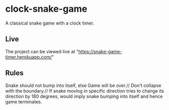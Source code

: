 # clock-snake-game
A classical snake game with a clock timer.
## Live
The project can be viewed live at "https://snake-game-timer.herokuapp.com/"
## Rules
Snake should not bump into itself, else Game will be over.//
Don't collapse with the boundary.//
If snake moving in specific direction tries to change its direction by 180 degrees, would imply snake bumping into itself and hence game terminates.
